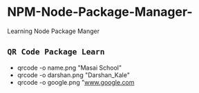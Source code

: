 # NPM-Node-Package-Manager-
Learning Node Package Manger


## `QR Code Package Learn`
- qrcode -o name.png "Masai School"
- qrcode -o darshan.png "Darshan_Kale"
- qrcode -o google.png "www.google.com
